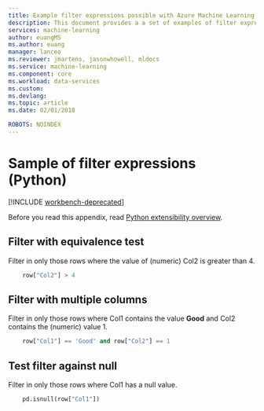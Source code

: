```yaml
---
title: Example filter expressions possible with Azure Machine Learning data preparation  | Microsoft Docs
description: This document provides a a set of examples of filter expressions possible with Azure Machine Learning data preparation
services: machine-learning
author: euangMS
ms.author: euang
manager: lanceo
ms.reviewer: jmartens, jasonwhowell, mldocs
ms.service: machine-learning
ms.component: core
ms.workload: data-services
ms.custom: 
ms.devlang: 
ms.topic: article 
ms.date: 02/01/2018

ROBOTS: NOINDEX
---
```


# Sample of filter expressions (Python) 

[!INCLUDE [workbench-deprecated](../../../includes/aml-deprecating-preview-2017.md)] 


Before you read this appendix, read [Python extensibility overview](data-prep-python-extensibility-overview.md).

## Filter with equivalence test
Filter in only those rows where the value of (numeric) Col2 is greater than 4. 

```python
    row["Col2"] > 4
```

## Filter with multiple columns 
Filter in only those rows where Col1 contains the value **Good** and Col2 contains the (numeric) value 1. 
```python
    row["Col1"] == 'Good' and row["Col2"] == 1
```

## Test filter against null
Filter in only those rows where Col1 has a null value. 
```python
    pd.isnull(row["Col1"])
```
